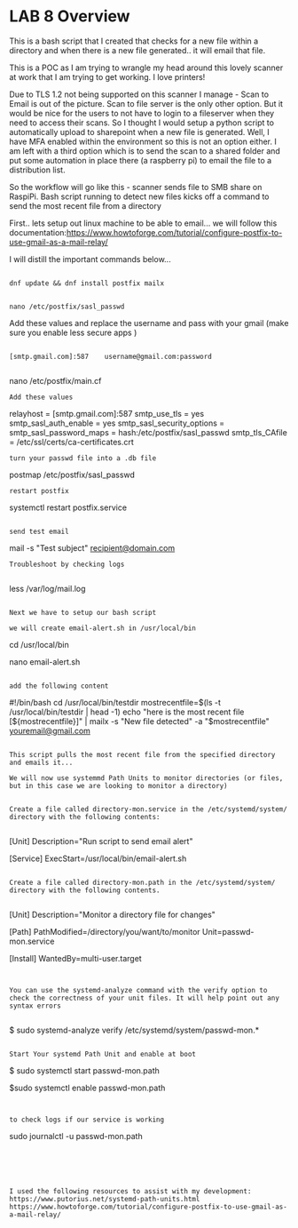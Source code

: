 # LAB 8 Overview
This is a bash script that I created that checks for a new file within a directory and when there is a new file generated.. it will email that file.

This is a POC as I am trying to wrangle my head around this lovely scanner at work that I am trying to get working. I love printers!

 
Due to TLS 1.2 not being supported on this scanner I manage - Scan to Email is out of the picture. Scan to file server is the only other option. But it would be nice for the users to not have to login to a fileserver when they need to access their scans. So I thought I would setup a python script to automatically upload to sharepoint when a new file is generated. Well, I have MFA enabled within the environment so this is not an option either. I am left with a third option which is to send the scan to a shared folder and put some automation in place there (a raspberry pi) to email the file to a distribution list.

So the workflow will go like this - scanner sends file to SMB share on RaspiPi. Bash script running to detect new files kicks off a command to send the most recent file from a directory 

First.. lets setup out linux machine to be able to email... we will follow this documentation:https://www.howtoforge.com/tutorial/configure-postfix-to-use-gmail-as-a-mail-relay/

I will distill the important commands below...


```

dnf update && dnf install postfix mailx

```


```

nano /etc/postfix/sasl_passwd

```
Add these values and replace the username and pass with your gmail (make sure you enable less secure apps
)
```

[smtp.gmail.com]:587    username@gmail.com:password


```
nano /etc/postfix/main.cf
```
Add these values

```

relayhost = [smtp.gmail.com]:587
smtp_use_tls = yes
smtp_sasl_auth_enable = yes
smtp_sasl_security_options =
smtp_sasl_password_maps = hash:/etc/postfix/sasl_passwd
smtp_tls_CAfile = /etc/ssl/certs/ca-certificates.crt
```
turn your passwd file into a .db file

```

postmap /etc/postfix/sasl_passwd

```
restart postfix

```

systemctl restart postfix.service

```

send test email

```

mail -s "Test subject" recipient@domain.com

```
Troubleshoot by checking logs


```

less /var/log/mail.log

```

Next we have to setup our bash script

we will create email-alert.sh in /usr/local/bin

```

cd /usr/local/bin

nano email-alert.sh

```

add the following content

```
#!/bin/bash
cd /usr/local/bin/testdir
mostrecentfile=$(ls -t /usr/local/bin/testdir | head -1)
echo "here is the most recent file [${mostrecentfile}]" | mailx -s "New file detected" -a "$mostrecentfile" youremail@gmail.com

```

This script pulls the most recent file from the specified directory and emails it...

We will now use systemmd Path Units to monitor directories (or files, but in this case we are looking to monitor a directory)


Create a file called directory-mon.service in the /etc/systemd/system/ directory with the following contents:


```
[Unit] 
Description="Run script to send email alert"

[Service]
ExecStart=/usr/local/bin/email-alert.sh
```

Create a file called directory-mon.path in the /etc/systemd/system/ directory with the following contents.


```

[Unit]
Description="Monitor a directory file for changes"

[Path]
PathModified=/directory/you/want/to/monitor
Unit=passwd-mon.service

[Install]
WantedBy=multi-user.target


```


You can use the systemd-analyze command with the verify option to check the correctness of your unit files. It will help point out any syntax errors


```

$ sudo systemd-analyze verify /etc/systemd/system/passwd-mon.*
```

Start Your systemd Path Unit and enable at boot

```

$ sudo systemctl start passwd-mon.path

$sudo systemctl enable passwd-mon.path

```


to check logs if our service is working 

```

sudo journalctl -u passwd-mon.path
```





I used the following resources to assist with my development: 
https://www.putorius.net/systemd-path-units.html
https://www.howtoforge.com/tutorial/configure-postfix-to-use-gmail-as-a-mail-relay/

